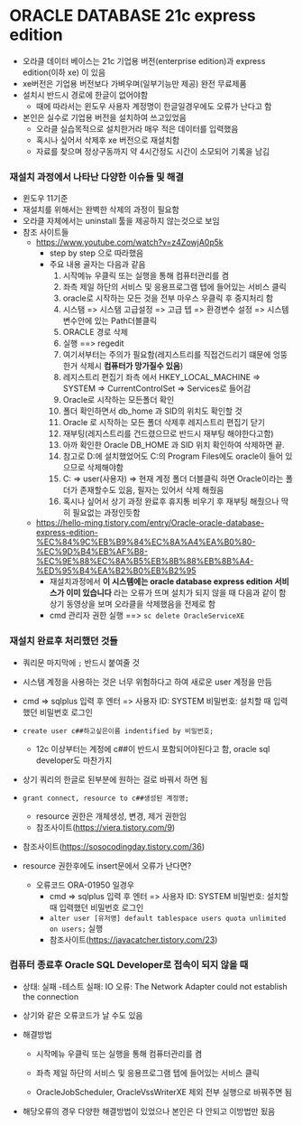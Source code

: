 # ORACLE DATABASE 21c express edition

- 오라클 데이터 베이스는 21c 기업용 버전(enterprise edition)과 express edition(이하 xe) 이 있음
- xe버전은 기업용 버전보다 가벼우며(일부기능만 제공) 완전 무료제품
- 설치시 반드시 경로에 한글이 없어야함
  - 때에 따라서는 윈도우 사용자 계정명이 한글일경우에도 오류가 난다고 함
- 본인은 실수로 기업용 버전을 설치하여 쓰고있었음
  - 오라클 실습목적으로 설치한거라 매우 적은 데이터를 입력했음
  - 혹시나 싶어서 삭제후 xe 버전으로 재설치함
  - 자료를 찾으며 정상구동까지 약 4시간정도 시간이 소모되어 기록을 남김 

### 재설치 과정에서 나타난 다양한 이슈들 및 해결

- 윈도우 11기준
- 재설치를 위해서는 완벽한 삭제의 과정이 필요함
- 오라클 자체에서는 uninstall 툴을 제공하지 않는것으로 보임
- 참조 사이트들
  - https://www.youtube.com/watch?v=z4ZowjA0p5k
    - step by step 으로 따라했음
    - 주요 내용 골자는 다음과 같음
      1. 시작메뉴 우클릭 또는 실행을 통해 컴퓨터관리를 켬
      2. 좌측 제일 하단의 서비스 및 응용프로그램 텝에 들어있는 서비스 클릭
      3. oracle로 시작하는 모든 것을 전부 마우스 우클릭 후 중지처리 함
      4. 시스탬 => 시스탬 고급설정 => 고급 텝 => 환경변수 설정 => 시스템 변수안에 있는 Path더블클릭
      5. ORACLE 경로 삭제
      6. 실행 ==> regedit
      7. 여기서부터는 주의가 필요함(레지스트리를 직접건드리기 떄문에 엉뚱한거 삭제시 **컴퓨터가 망가질수 있음**)
      8. 레지스트리 편집기 좌측 에서 HKEY_LOCAL_MACHINE => SYSTEM => CurrentControlSet => Services로 들어감
      9. Oracle로 시작하는 모든폴더 확인
      10. 폴더 확인하면서 db_home 과 SID의 위치도 확인할 것
      11. Oracle 로 시작하는 모든 폴더 삭제후 레지스트리 편집기 닫기
      12. 재부팅(레지스트리를 건드렸으므로 반드시 재부팅 해야한다고함)
      13. 아까 확인한 Oracle DB_HOME 과 SID 위치 확인하여 삭제하면 끝.
      14. 참고로 D:에 설치했었어도 C:의 Program Files에도 oracle이 들어 있으므로 삭제해야함
      15. C: => user(사용자) => 현재 계정 폴더 더블클릭 하면 Oracle이라는 폴더가 존재할수도 있음, 필자는 있어서 삭제 해줬음
      16. 혹시나 싶어서 상기 과정 완료후 휴지통 비우기 후 재부팅 해줬으나 딱히 필요없는 과정인듯함
  - https://hello-ming.tistory.com/entry/Oracle-oracle-database-express-edition-%EC%84%9C%EB%B9%84%EC%8A%A4%EA%B0%80-%EC%9D%B4%EB%AF%B8-%EC%9E%88%EC%8A%B5%EB%8B%88%EB%8B%A4-%ED%95%B4%EA%B2%B0%EB%B2%95
    - 재설치과정에서 **이 시스템에는 oracle database express edition 서비스가 이미 있습니다** 라는 오류가 뜨며 설치가 되지 않을 때 다음과 같이 함 상기 동영상을 보며 오라클을 삭제했음을 전제로 함
    - cmd 관리자 권한 실행 ==> `sc delete OracleServiceXE` 

### 재설치 완료후 처리했던 것들

- 쿼리문 마지막에 `;` 반드시 붙여줄 것
- 시스탬 계정을 사용하는 것은 너무 위험하다고 하여 새로운 user 계정을 만듬
- cmd => sqlplus 입력 후 엔터 => 사용자 ID: SYSTEM 비밀번호: 설치할 때 입력했던 비밀번호 로그인
- `create user c##하고싶은이름 indentified by 비밀번호;`
  - 12c 이상부터는 계정에 c##이 반드시 포함되어야된다고 함, oracle sql developer도 마찬가지
- 상기 쿼리의 한글로 된부분에 원하는 걸로 바꿔서 하면 됨
- `grant connect, resource to c##생성된 계정명;`
  - resource 권한은 개체생성, 변경, 제거 권한임
  - 참조사이트(https://viera.tistory.com/9)
- 참조사이트(https://sosocodingday.tistory.com/36)

- resource 권한후에도 insert문에서 오류가 난다면?
  - 오류코드 ORA-01950 일경우
    - cmd => sqlplus 입력 후 엔터 => 사용자 ID: SYSTEM 비밀번호: 설치할 때 입력했던 비밀번호 로그인
    - `alter user [유저명] default tablespace users quota unlimited on users;` 실행
    - 참조사이트(https://javacatcher.tistory.com/23)

### 컴퓨터 종료후 Oracle SQL Developer로 접속이 되지 않을 때

- 상태: 실패 -테스트 실패: IO 오류: The Network Adapter could not establish the connection

- 상기와 같은 오류코드가 날 수도 있음

- 해결방법

  - 시작메뉴 우클릭 또는 실행을 통해 컴퓨터관리를 켬
  - 좌측 제일 하단의 서비스 및 응용프로그램 텝에 들어있는 서비스 클릭

  - OracleJobScheduler, OracleVssWriterXE 제외 전부 실행으로 바꿔주면 됨

- 해당오류의 경우 다양한 해결방법이 있었으나 본인은 다 안되고 이방법만 됬음
